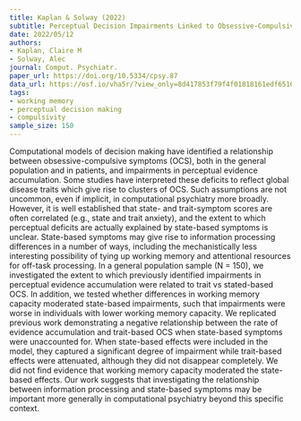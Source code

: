 ```yaml
---
title: Kaplan & Solway (2022)
subtitle: Perceptual Decision Impairments Linked to Obsessive-Compulsive Symptoms are Substantially Driven by State-Based Effects
date: 2022/05/12
authors:
- Kaplan, Claire M
- Solway, Alec
journal: Comput. Psychiatr.
paper_url: https://doi.org/10.5334/cpsy.87
data_url: https://osf.io/vha5r/?view_only=8d417853f79f4f01818161edf6510c0b
tags:
- working memory
- perceptual decision making
- compulsivity
sample_size: 150
---
```


Computational models of decision making have identified a relationship between obsessive-compulsive symptoms (OCS), both in the general population and in patients, and impairments in perceptual evidence accumulation. Some studies have interpreted these deficits to reflect global disease traits which give rise to clusters of OCS. Such assumptions are not uncommon, even if implicit, in computational psychiatry more broadly. However, it is well established that state- and trait-symptom scores are often correlated (e.g., state and trait anxiety), and the extent to which perceptual deficits are actually explained by state-based symptoms is unclear. State-based symptoms may give rise to information processing differences in a number of ways, including the mechanistically less interesting possibility of tying up working memory and attentional resources for off-task processing. In a general population sample (N = 150), we investigated the extent to which previously identified impairments in perceptual evidence accumulation were related to trait vs stated-based OCS. In addition, we tested whether differences in working memory capacity moderated state-based impairments, such that impairments were worse in individuals with lower working memory capacity. We replicated previous work demonstrating a negative relationship between the rate of evidence accumulation and trait-based OCS when state-based symptoms were unaccounted for. When state-based effects were included in the model, they captured a significant degree of impairment while trait-based effects were attenuated, although they did not disappear completely. We did not find evidence that working memory capacity moderated the state-based effects. Our work suggests that investigating the relationship between information processing and state-based symptoms may be important more generally in computational psychiatry beyond this specific context.
